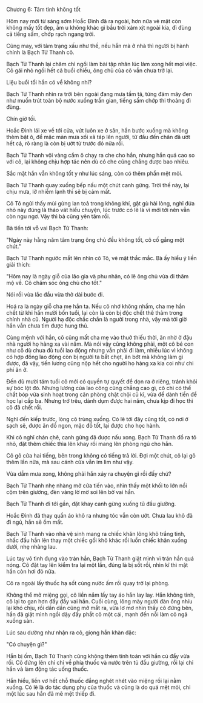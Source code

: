 




Chương 6: Tâm tình không tốt


Hôm nay mới từ sáng sớm Hoắc Đình đã ra ngoài, hơn nữa vẻ mặt còn không mấy tốt đẹp, âm u không khác gì bầu trời xám xịt ngoài kia, đì đùng cả tiếng sấm, chớp rạch ngang trời.

Cũng may, với tâm trạng xấu như thế, nếu hắn mà ở nhà thì người bị hành chính là Bạch Tử Thanh cô.

Bạch Tử Thanh lại chăm chỉ ngồi làm bài tập nhân lúc làm xong hết mọi việc. Cô gái nhỏ ngồi hết cả buổi chiều, ông chủ của cô vẫn chưa trở lại.

Liệu buổi tối hắn có về không nhỉ?

Bạch Tử Thanh nhìn ra trời bên ngoài đang mưa tầm tã, từng đám mây đen như muốn trút toàn bộ nước xuống trần gian, tiếng sấm chớp thi thoảng đì đùng.

Chín giờ tối.

Hoắc Đình lái xe về tới cửa, vứt luôn xe ở sân, hắn bước xuống mà không thèm bật ô, để mặc màn mưa xối xả táp lên người, từ đầu đến chân đã ướt hết cả, rõ ràng là còn bị ướt từ trước đó nữa rồi.



Bạch Tử Thanh vội vàng cầm ô chạy ra che cho hắn, nhưng hắn quá cao so với cô, lại không chịu hợp tác nên dù có che cũng chẳng được bao nhiêu.

Sắc mặt hắn vẫn không tốt y như lúc sáng, còn có thêm phần mệt mỏi.

Bạch Tử Thanh quay xuống bếp nấu một chút canh gừng. Trời thế này, lại chịu mưa, lỡ nhiễm lạnh thì sẽ bị cảm mất.

Cô Tô ngửi thấy mùi gừng lan toả trong không khí, gật gù hài lòng, nghĩ đứa nhỏ này đúng là tháo vát hiểu chuyện, lúc trước có lẽ là vì mới tới nên vẫn còn ngu ngơ. Vậy thì bà cũng yên tâm rồi.

Bà tiến tới vỗ vai Bạch Tử Thanh:

"Ngày này hằng năm tâm trạng ông chủ đều không tốt, cô cố gắng một chút."

Bạch Tử Thanh ngước mắt lên nhìn cô Tô, vẻ mặt thắc mắc. Bà ấy hiểu ý liền giải thích:

"Hôm nay là ngày giỗ của lão gia và phu nhân, có lẽ ông chủ vừa đi thăm mộ về. Cô chăm sóc ông chủ cho tốt."

Nói rồi vừa lắc đầu vừa thở dài bước đi.

Hoá ra là ngày giỗ cha mẹ hắn ta. Nếu cô nhớ không nhầm, cha mẹ hắn chết từ khi hắn mười bốn tuổi, lại còn là còn bị độc chết thê thảm trong chính nhà cũ. Người hạ độc chắc chắn là người trong nhà, vậy mà tới giờ hắn vẫn chưa tìm được hung thủ.



Cùng mệnh với hắn, cô cũng mất cha mẹ vào thuở thiếu thời, ăn nhờ ở đậu nhà người họ hàng xa vài năm. Mà nói vậy cũng không phải, một cô bé con như cô dù chưa đủ tuổi lao động nhưng vẫn phải đi làm, nhiều lúc vì không có hợp đồng lao động còn bị người ta bắt chẹt, ăn bớt mà không làm gì được, đã vậy, tiền lương cũng nộp hết cho người họ hàng xa kia coi như chi phí ăn ở.

Đến đủ mười tám tuổi cô mới có quyền tự quyết để dọn ra ở riêng, tránh khỏi sự bóc lột đó. Nhưng lương của lao công cũng chẳng cao gì, cô chỉ có thể chắt bóp vừa sinh hoạt trong căn phòng chật chội cũ kĩ, vừa để dành tiền để học lại cấp ba. Nhưng trớ trêu, dành dụm được hai năm, chưa kịp đi học thì cô đã chết rồi.

Nghĩ đến kiếp trước, lòng cô trùng xuống. Có lẽ tới đây cũng tốt, có nơi ở sạch sẽ, được ăn đồ ngon, mặc đồ tốt, lại được cho học hành.

Khi cô nghĩ chán chê, canh gừng đã được nấu xong. Bạch Tử Thanh đổ ra tô nhỏ, đặt thêm chiếc thìa lên khay rồi mang lên phòng ngủ cho hắn.

Cô gõ cửa hai tiếng, bên trong không có tiếng trả lời. Đợi một chút, cô lại gõ thêm lần nữa, mà sau cánh cửa vẫn im lìm như vậy.

Vừa dầm mưa xong, không phải hắn xảy ra chuyện gì rồi đấy chứ?

Bạch Tử Thanh nhẹ nhàng mở cửa tiến vào, nhìn thấy một khối to lớn nổi cộm trên giường, đèn vàng lờ mờ soi lên bờ vai hắn.

Bạch Tử Thanh đi tới gần, đặt khay canh gừng xuống tủ đầu giường.

Hoắc Đình đã thay quần áo khô ra nhưng tóc vẫn còn ướt. Chưa lau khô đã đi ngủ, hắn sẽ ốm mất.

Bạch Tử Thanh vào nhà vệ sinh mang ra chiếc khăn lông khô trắng tinh, nhấc đầu hắn lên thay một chiếc gối khô khác rồi luồn chiếc khăn xuống dưới, nhẹ nhàng lau.

Lúc tay vô tình đụng vào trán hắn, Bạch Tử Thanh giật mình vì trán hắn quá nóng. Cô đặt tay lên kiểm tra lại một lần, đúng là bị sốt rồi, nhìn kĩ thì mặt hắn còn hơi đỏ nữa.

Cô ra ngoài lấy thuốc hạ sốt cùng nước ấm rồi quay trở lại phòng.

Không thể mở miệng gọi, cô liền nắm lấy tay áo hắn lay lay. Hắn không tỉnh, cô lại to gan hơn đẩy đẩy vai hắn. Cuối cùng, lông mày người đàn ông nhíu lại khó chịu, rồi dần dần cũng mở mắt ra, vừa lơ mơ nhìn thấy cô đứng bên, hắn đã giật mình ngồi dậy đẩy phắt cô một cái, mạnh đến nỗi làm cô ngã xuống sàn.

Lúc sau dường như nhận ra cô, giọng hắn khàn đặc:

"Có chuyện gì?"

Hắn bị ốm, Bạch Tử Thanh cũng không thèm tính toán với hắn cú đẩy vừa rồi. Cô đứng lên chỉ chỉ về phía thuốc và nước trên tủ đầu giường, rồi lại chỉ hắn và làm động tác uống thuốc.

Hắn hiểu, liền vơ hết chỗ thuốc đắng nghét nhét vào miệng rồi lại nằm xuống. Có lẽ là do tác dụng phụ của thuốc và cũng là do quá mệt mỏi, chỉ một lúc sau hắn đã mê mệt thiếp đi.




